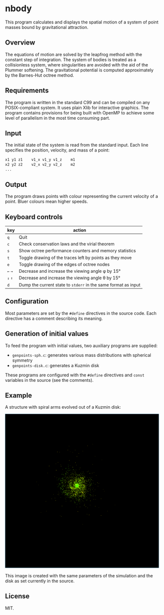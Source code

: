 # nbody
This program calculates and displays the spatial motion of a system of
point masses bound by gravitational attraction.

## Overview
The equations of motion are solved by the leapfrog method with the
constant step of integration. The system of bodies is treated as a
collisionless system, where singularities are avoided with the aid of
the Plummer softening. The gravitational potential is computed
approximately by the Barnes-Hut octree method.

## Requirements
The program is written in the standard C99 and can be compiled on any
POSIX-compliant system. It uses plain Xlib for interactive graphics.
The program contains provisions for being built with OpenMP to
achieve some level of parallelism in the most time consuming part.

## Input
The initial state of the system is read from the standard input. Each
line specifies the position, velocity, and mass of a point:

    x1 y1 z1    v1_x v1_y v1_z    m1
    x2 y2 z2    v2_x v2_y v2_z    m2
    ...

## Output
The program draws points with colour representing the current velocity
of a point. Bluer colours mean higher speeds.

## Keyboard controls
key     | action
--------|-------
`q`     | Quit
`c`     | Check conservation laws and the virial theorem
`s`     | Show octree performance counters and memory statistics
`t`     | Toggle drawing of the traces left by points as they move
`e`     | Toggle drawing of the edges of octree nodes
`←` `→` | Decrease and increase the viewing angle φ by 15°
`↓` `↑` | Decrease and increase the viewing angle θ by 15°
`d`     | Dump the current state to `stderr` in the same format as input

## Configuration
Most parameters are set by the `#define` directives in the source code.
Each directive has a comment describing its meaning.

## Generation of initial values
To feed the program with initial values, two auxiliary programs are
supplied:

* `genpoints-sph.c`: generates various mass distributions with spherical symmetry
* `genpoints-disk.c`: generates a Kuzmin disk

These programs are configured with the `#define` directives and `const`
variables in the source (see the comments).

## Example
A structure with spiral arms evolved out of a Kuzmin disk:

![](docs/kuzmin.png)

This image is created with the same parameters of the simulation and the
disk as set currently in the source.

## License
MIT.
